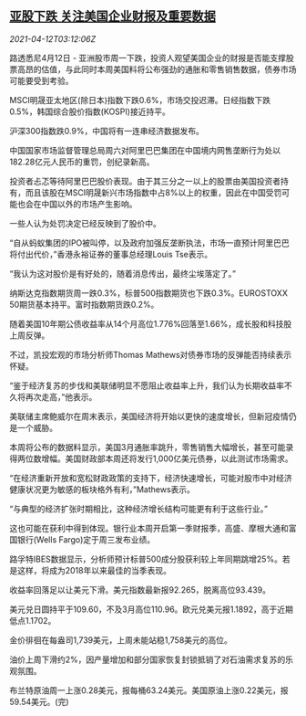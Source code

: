 <!--1618198263000-->
[亚股下跌 关注美国企业财报及重要数据](https://cn.reuters.com/article/asia-financial-markets-0412-mon-idCNKBS2BZ086)
------

<div><i>2021-04-12T03:12:06Z</i></div><p>路透悉尼4月12日 - 亚洲股市周一下跌，投资人观望美国企业的财报是否能支撑股票高昂的估值，与此同时本周美国料将公布强劲的通胀和零售销售数据，债券市场可能要受到考验。</p><p>MSCI明晟亚太地区(除日本)指数下跌0.6%，市场交投迟滞。日经指数下跌0.5%，韩国综合股价指数(KOSPI)接近持平。</p><p>沪深300指数跌0.9%，中国将有一连串经济数据发布。</p><p>中国国家市场监督管理总局周六对阿里巴巴集团在中国境内网售垄断行为处以182.28亿元人民币的重罚，创纪录新高。</p><p>投资者忐忑等待阿里巴巴股价表现。由于其三分之一以上的股票由美国投资者持有，而且该股在MSCI明晟新兴市场指数中占8%以上的权重，因此在中国受罚可能也会在中国以外的市场产生影响。</p><p>一些人认为处罚决定已经反映到了股价中。</p><p>“自从蚂蚁集团的IPO被叫停，以及政府加强反垄断执法，市场一直预计阿里巴巴将付出代价，”香港永裕证券的董事总经理Louis Tse表示。</p><p>“我认为这对股价是有好处的，随着消息传出，最终尘埃落定了。”</p><p>纳斯达克指数期货周一跌0.3%，标普500指数期货也下跌0.3%。EUROSTOXX 50期货基本持平。富时指数期货跌0.2%。</p><p>随着美国10年期公债收益率从14个月高位1.776%回落至1.66%，成长股和科技股上周反弹。</p><p>不过，凯投宏观的市场分析师Thomas Mathews对债券市场的反弹能否持续表示怀疑。</p><p>“鉴于经济复苏的步伐和美联储明显不愿阻止收益率上升，我们认为长期收益率不久将再次走高，”他表示。</p><p>美联储主席鲍威尔在周末表示，美国经济将开始以更快的速度增长，但新冠疫情仍是一个威胁。</p><p>本周将公布的数据料显示，美国3月通胀率跳升，零售销售大幅增长，甚至可能录得两位数增幅。美国财政部本周还将发行1,000亿美元债券，以此测试市场需求。</p><p>“在经济重新开放和宽松财政政策的支持下，经济快速增长，可能对股市中对经济健康状况更为敏感的板块格外有利，”Mathews表示。</p><p>“与典型的经济扩张时期相比，这种经济增长结构可能更有利于这些行业。”</p><p>这也可能在获利中得到体现。银行业本周开启第一季财报季，高盛、摩根大通和富国银行(Wells Fargo)定于周三发布业绩。</p><p>路孚特IBES数据显示，分析师预计标普500成分股获利较上年同期跳增25%。若是这样，将成为2018年以来最佳的当季表现。</p><p>收益率回落足以让美元下滑。美元指数最新报92.265，脱离高位93.439。</p><p>美元兑日圆持平于109.60，不及3月高位110.96。欧元兑美元报1.1892，高于近期低点1.1702。</p><p>金价徘徊在每盎司1,739美元，上周未能站稳1,758美元的高位。</p><p>油价上周下滑约2%，因产量增加和部分国家恢复封锁抵销了对石油需求复苏的乐观氛围。</p><p>布兰特原油周一上涨0.28美元，报每桶63.24美元。美国原油上涨0.22美元，报59.54美元。(完)</p>
